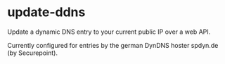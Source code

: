 # update-ddns
Update a dynamic DNS entry to your current public IP over a web API.

Currently configured for entries by the german DynDNS hoster spdyn.de (by Securepoint).
